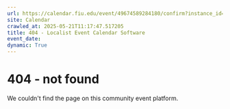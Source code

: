 ```yaml
---
url: https://calendar.fiu.edu/event/49674589284180/confirm?instance_id=49674589285205&return=https%3A%2F%2Fcalendar.fiu.edu%2Fcalendar%3Fevent_types%255B%255D%3D127584
site: Calendar
crawled_at: 2025-05-21T11:17:47.517205
title: 404 - Localist Event Calendar Software
event_date: 
dynamic: True
---
```


# 404 - not found
We couldn't find the page on this community event platform.
